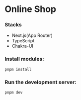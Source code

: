 # Online Shop

### Stacks

- Next.js(App Router)
- TypeScript
- Chakra-UI

### Install modules:

```bash
pnpm install
```

### Run the development server:

```bash
pnpm dev
```
